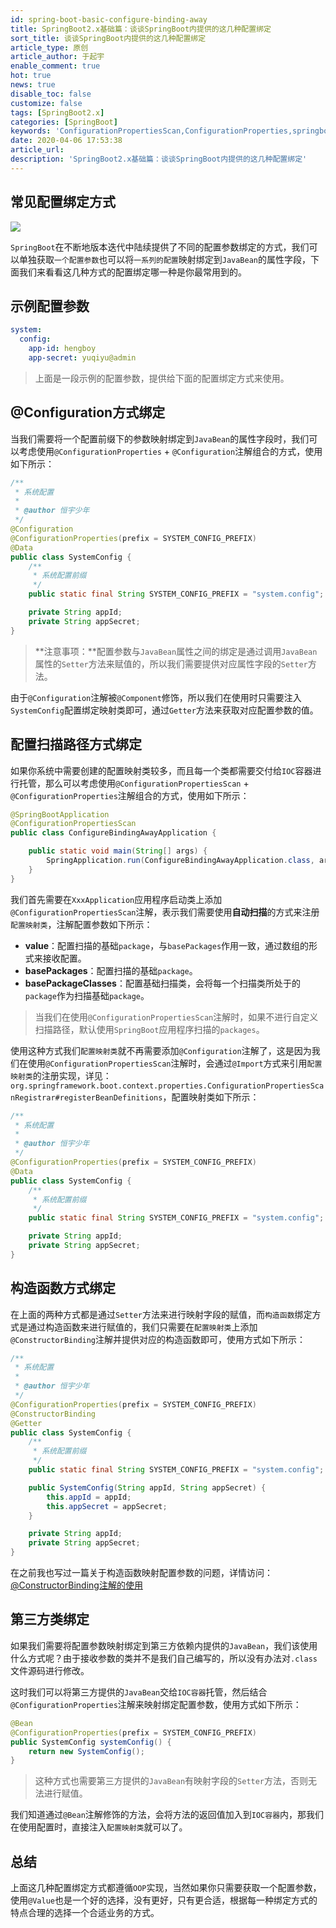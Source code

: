 ```yaml
---
id: spring-boot-basic-configure-binding-away
title: SpringBoot2.x基础篇：谈谈SpringBoot内提供的这几种配置绑定
sort_title: 谈谈SpringBoot内提供的这几种配置绑定
article_type: 原创
article_author: 于起宇
enable_comment: true
hot: true
news: true
disable_toc: false
customize: false
tags: [SpringBoot2.x]
categories: [SpringBoot]
keywords: 'ConfigurationPropertiesScan,ConfigurationProperties,springboot配置'
date: 2020-04-06 17:53:38
article_url:
description: 'SpringBoot2.x基础篇：谈谈SpringBoot内提供的这几种配置绑定'
---
```


## 常见配置绑定方式
![](https://blog.minbox.org/images/post/spring-boot-basic-configure-binding-away-1.png)

`SpringBoot`在不断地版本迭代中陆续提供了不同的配置参数绑定的方式，我们可以单独获取`一个配置参数`也可以将`一系列的配置`映射绑定到`JavaBean`的属性字段，下面我们来看看这几种方式的配置绑定哪一种是你最常用到的。
<!--more-->
## 示例配置参数

```yaml
system:
  config:
    app-id: hengboy
    app-secret: yuqiyu@admin
```

> 上面是一段示例的配置参数，提供给下面的配置绑定方式来使用。

## @Configuration方式绑定

当我们需要将一个配置前缀下的参数映射绑定到`JavaBean`的属性字段时，我们可以考虑使用`@ConfigurationProperties` + `@Configuration`注解组合的方式，使用如下所示：

```java
/**
 * 系统配置
 *
 * @author 恒宇少年
 */
@Configuration
@ConfigurationProperties(prefix = SYSTEM_CONFIG_PREFIX)
@Data
public class SystemConfig {
    /**
     * 系统配置前缀
     */
    public static final String SYSTEM_CONFIG_PREFIX = "system.config";

    private String appId;
    private String appSecret;
}
```

> **注意事项：**配置参数与`JavaBean`属性之间的绑定是通过调用`JavaBean`属性的`Setter`方法来赋值的，所以我们需要提供对应属性字段的`Setter`方法。

由于`@Configuration`注解被`@Component`修饰，所以我们在使用时只需要注入`SystemConfig`配置绑定映射类即可，通过`Getter`方法来获取对应配置参数的值。

## 配置扫描路径方式绑定

如果你系统中需要创建的配置映射类较多，而且每一个类都需要交付给`IOC`容器进行托管，那么可以考虑使用`@ConfigurationPropertiesScan` + `@ConfigurationProperties`注解组合的方式，使用如下所示：

```java
@SpringBootApplication
@ConfigurationPropertiesScan
public class ConfigureBindingAwayApplication {

    public static void main(String[] args) {
        SpringApplication.run(ConfigureBindingAwayApplication.class, args);
    }
}
```

我们首先需要在`XxxApplication`应用程序启动类上添加`@ConfigurationPropertiesScan`注解，表示我们需要使用**自动扫描**的方式来注册`配置映射类`，注解配置参数如下所示：

- **value**：配置扫描的基础`package`，与`basePackages`作用一致，通过数组的形式来接收配置。
- **basePackages**：配置扫描的基础`package`。
- **basePackageClasses**：配置基础扫描类，会将每一个扫描类所处于的`package`作为扫描基础`package`。

> 当我们在使用`@ConfigurationPropertiesScan`注解时，如果不进行自定义扫描路径，默认使用`SpringBoot`应用程序扫描的`packages`。

使用这种方式我们`配置映射类`就不再需要添加`@Configuration`注解了，这是因为我们在使用`@ConfigurationPropertiesScan`注解时，会通过`@Import`方式来引用`配置映射类`的注册实现，详见：`org.springframework.boot.context.properties.ConfigurationPropertiesScanRegistrar#registerBeanDefinitions`，配置映射类如下所示：

```java
/**
 * 系统配置
 *
 * @author 恒宇少年
 */
@ConfigurationProperties(prefix = SYSTEM_CONFIG_PREFIX)
@Data
public class SystemConfig {
    /**
     * 系统配置前缀
     */
    public static final String SYSTEM_CONFIG_PREFIX = "system.config";

    private String appId;
    private String appSecret;
}
```



## 构造函数方式绑定

在上面的两种方式都是通过`Setter`方法来进行映射字段的赋值，而`构造函数`绑定方式是通过构造函数来进行赋值的，我们只需要在`配置映射类`上添加`@ConstructorBinding`注解并提供对应的构造函数即可，使用方式如下所示：

```java
/**
 * 系统配置
 *
 * @author 恒宇少年
 */
@ConfigurationProperties(prefix = SYSTEM_CONFIG_PREFIX)
@ConstructorBinding
@Getter
public class SystemConfig {
    /**
     * 系统配置前缀
     */
    public static final String SYSTEM_CONFIG_PREFIX = "system.config";

    public SystemConfig(String appId, String appSecret) {
        this.appId = appId;
        this.appSecret = appSecret;
    }

    private String appId;
    private String appSecret;
}
```

在之前我也写过一篇关于构造函数映射配置参数的问题，详情访问：[@ConstructorBinding注解的使用](https://blog.minbox.org/springboot-constructor-binding-properties.html)

## 第三方类绑定

如果我们需要将配置参数映射绑定到第三方依赖内提供的`JavaBean`，我们该使用什么方式呢？由于接收参数的类并不是我们自己编写的，所以没有办法对`.class`文件源码进行修改。

这时我们可以将第三方提供的`JavaBean`交给`IOC容器`托管，然后结合`@ConfigurationProperties`注解来映射绑定配置参数，使用方式如下所示：

```java
@Bean
@ConfigurationProperties(prefix = SYSTEM_CONFIG_PREFIX)
public SystemConfig systemConfig() {
	return new SystemConfig();
}
```

> 这种方式也需要第三方提供的`JavaBean`有映射字段的`Setter`方法，否则无法进行赋值。



我们知道通过`@Bean`注解修饰的方法，会将方法的返回值加入到`IOC容器`内，那我们在使用配置时，直接注入`配置映射类`就可以了。

## 总结

上面这几种配置绑定方式都遵循`OOP`实现，当然如果你只需要获取一个配置参数，使用`@Value`也是一个好的选择，没有更好，只有更合适，根据每一种绑定方式的特点合理的选择一个合适业务的方式。